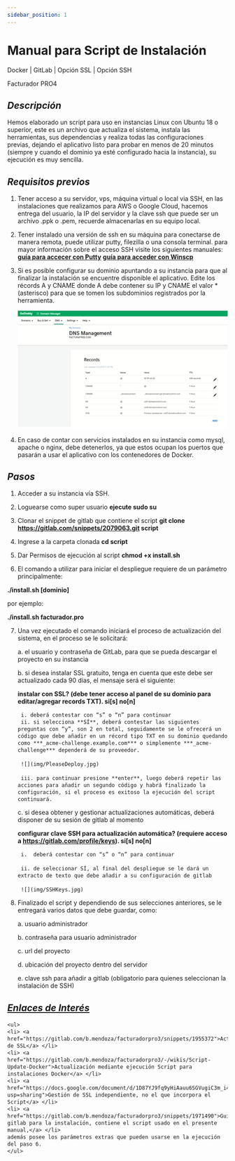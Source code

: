 ```yaml
---
sidebar_position: 1
---
```

# Manual para Script de Instalación

Docker | GitLab | Opción SSL | Opción SSH

Facturador PRO4

## _Descripción_

Hemos elaborado un script para uso en instancias Linux con Ubuntu 18 o superior, este es un archivo que actualiza el sistema, instala las herramientas, sus dependencias y realiza todas las configuraciones previas, dejando el aplicativo listo para probar en menos de 20 minutos (siempre y cuando el dominio ya esté configurado hacia la instancia), su ejecución es muy sencilla.

## _Requisitos previos_

1. Tener acceso a su servidor, vps, máquina virtual o local via SSH, en las instalaciones que realizamos para AWS o Google Cloud, hacemos entrega del usuario, la IP del servidor y la clave ssh que puede ser un archivo .ppk o .pem, recuerde almacenarlas en su equipo local.
2. Tener instalado una versión de ssh en su máquina para conectarse de manera remota, puede utilizar putty, filezilla o una consola terminal. para mayor información sobre el acceso SSH visite los siguientes manuales:
**[guía para accecer con Putty](https://docs.google.com/document/d/1PmQejvNd_dkXVm8DPUYlQTag0wvES46tMpxX3MPhkNY/edit#heading=h.nezjsyganf1w)**
**[guía para acceder con Winscp](https://docs.google.com/document/d/1Xpri2102N4b5C-dG-FVPXW5ZWjEz5S4iDjpvl7Zwq2E/edit#heading=h.nezjsyganf1w)**
3. Si es posible configurar su dominio apuntando a su instancia para que al finalizar la instalación se encuentre disponible el aplicativo. Edite los récords A y CNAME donde A debe contener su IP y CNAME el valor * (asterisco) para que se tomen los subdominios registrados por la herramienta.

    ![](img/DNS-Management.jpg)

4. En caso de contar con servicios instalados en su instancia como mysql, apache o nginx, debe detenerlos, ya que estos ocupan los puertos que pasarán a usar el aplicativo con los contenedores de Docker.

## _Pasos_
1. Acceder a su instancia vía SSH.
2. Loguearse como super usuario
**ejecute sudo su**

3. Clonar el snippet de gitlab que contiene el script
**git clone https://gitlab.com/snippets/2079063.git script**

4. Ingrese a la carpeta clonada
**cd script**

5. Dar Permisos de ejecución al script 
**chmod +x install.sh**

6. El comando a utilizar para iniciar el despliegue requiere de un parámetro principalmente:

**./install.sh [dominio]** 

por ejemplo:

**./install.sh facturador.pro**

7. Una vez ejecutado el comando iniciará el proceso de actualización del sistema, en el proceso se le solicitará:

    a. el usuario y contraseña de GitLab, para que se pueda descargar el proyecto en su instancia

    b. si desea instalar  SSL gratuito, tenga en cuenta que este debe ser actualizado cada 90 días, el mensaje será el siguiente:

    **instalar con SSL? (debe tener acceso al panel de su dominio para editar/agregar records TXT). si[s] no[n]**

        i. deberá contestar con “s” o “n” para continuar
        ii. si selecciona **SÍ**, deberá contestar las siguientes preguntas con “y”, son 2 en total, seguidamente se le ofrecerá un código que debe añadir en un récord tipo TXT en su dominio quedando como ***_acme-challenge.example.com*** o simplemente ***_acme-challenge*** dependerá de su proveedor.

        ![](img/PleaseDeploy.jpg)

        iii. para continuar presione **enter**, luego deberá repetir las acciones para añadir un segundo código y habrá finalizado la configuración, si el proceso es exitoso la ejecución del script continuará.

    c. si desea obtener y gestionar actualizaciones automáticas, deberá disponer de su sesión de gitlab al momento

    **configurar clave SSH para actualización automática? (requiere acceso a https://gitlab.com/profile/keys). si[s] no[n]**    

        i.  deberá contestar con “s” o “n” para continuar

        ii. de seleccionar SÍ, al final del despliegue se le dará un extracto de texto que debe añadir a su configuración de gitlab

        ![](img/SSHKeys.jpg)

8. Finalizado el script y dependiendo de sus selecciones anteriores, se le entregará varios datos que debe guardar, como:

    a. usuario administrador

    b. contraseña para usuario administrador

    c. url del proyecto

    d. ubicación del proyecto dentro del servidor

    e. clave ssh para añadir a gitlab (obligatorio para quienes seleccionan la instalación de SSH)

## _<u>Enlaces de Interés</u>_

    <ul>
    <li> <a href="https://gitlab.com/b.mendoza/facturadorpro3/snippets/1955372">Actualización de SSL</a> </li>
    <li> <a href="https://gitlab.com/b.mendoza/facturadorpro3/-/wikis/Script-Update-Docker">Actualización mediante ejecución Script para instalaciones Docker</a> </li>
    <li> <a href="https://docs.google.com/document/d/1D87YJ9fq9yHiAauu6SGVugiC3m_i42DrFUt6VKYXuDI/edit?usp=sharing">Gestión de SSL independiente, no el que incorpora el Script</a> </li>
    <li> <a href="https://gitlab.com/b.mendoza/facturadorpro3/snippets/1971490">Guía gitlab para la instalación, contiene el script usado en el presente manual,</a> </li>
    además posee los parámetros extras que pueden usarse en la ejecución del paso 6.
    </ul>
    

   

